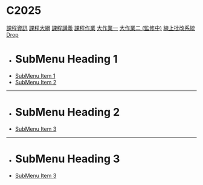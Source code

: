 # C2025
[課程資訊](index.md)
[課程大綱](syllabus.md)
[課程講義](slides.md)
[課程作業](homework.md)
[大作業一](project1.md)
[大作業二 (監修中)](project2.md)
[線上批改系統](https://tioj.sprout.tw/)
[Drop]()
  * # SubMenu Heading 1
  * [SubMenu Item 1](index.md)
  * [SubMenu Item 2](syllabus.md)
  - - - -
  * # SubMenu Heading 2
  * [SubMenu Item 3](slides.md)
  - - - -
  * # SubMenu Heading 3
  * [SubMenu Item 3](homework.md)
